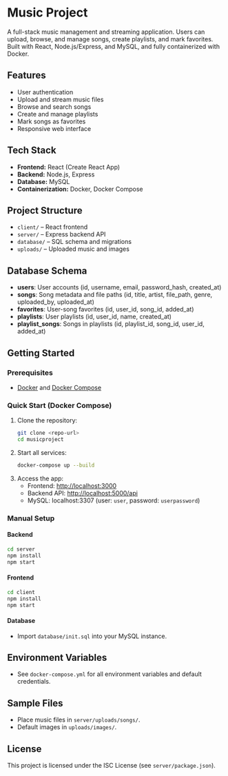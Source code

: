 # Music Project

A full-stack music management and streaming application. Users can upload, browse, and manage songs, create playlists, and mark favorites. Built with React, Node.js/Express, and MySQL, and fully containerized with Docker.

## Features

- User authentication
- Upload and stream music files
- Browse and search songs
- Create and manage playlists
- Mark songs as favorites
- Responsive web interface

## Tech Stack

- **Frontend:** React (Create React App)
- **Backend:** Node.js, Express
- **Database:** MySQL
- **Containerization:** Docker, Docker Compose

## Project Structure

- `client/` – React frontend
- `server/` – Express backend API
- `database/` – SQL schema and migrations
- `uploads/` – Uploaded music and images

## Database Schema

- **users**: User accounts (id, username, email, password_hash, created_at)
- **songs**: Song metadata and file paths (id, title, artist, file_path, genre, uploaded_by, uploaded_at)
- **favorites**: User-song favorites (id, user_id, song_id, added_at)
- **playlists**: User playlists (id, user_id, name, created_at)
- **playlist_songs**: Songs in playlists (id, playlist_id, song_id, user_id, added_at)

## Getting Started

### Prerequisites

- [Docker](https://www.docker.com/) and [Docker Compose](https://docs.docker.com/compose/)

### Quick Start (Docker Compose)

1. Clone the repository:
   ```sh
   git clone <repo-url>
   cd musicproject
   ```
2. Start all services:
   ```sh
   docker-compose up --build
   ```
3. Access the app:
   - Frontend: [http://localhost:3000](http://localhost:3000)
   - Backend API: [http://localhost:5000/api](http://localhost:5000/api)
   - MySQL: localhost:3307 (user: `user`, password: `userpassword`)

### Manual Setup

#### Backend

```sh
cd server
npm install
npm start
```

#### Frontend

```sh
cd client
npm install
npm start
```

#### Database

- Import `database/init.sql` into your MySQL instance.

## Environment Variables

- See `docker-compose.yml` for all environment variables and default credentials.

## Sample Files

- Place music files in `server/uploads/songs/`.
- Default images in `uploads/images/`.

## License

This project is licensed under the ISC License (see `server/package.json`).
